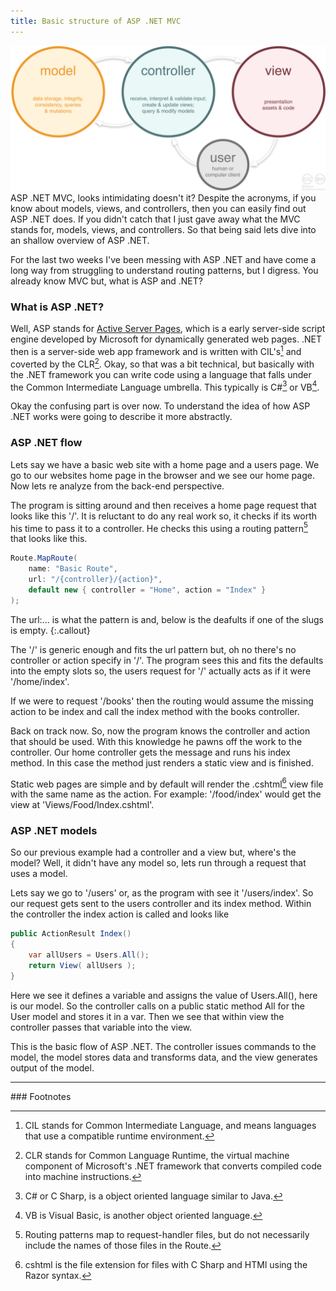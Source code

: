 ```yaml
---
title: Basic structure of ASP .NET MVC
---
```

<img src="/assets/images/mvc_role_diagram.png">
ASP .NET MVC, looks intimidating doesn't it? Despite the acronyms, if you know about models, views, and controllers, then you can easily find out ASP .NET does. If you didn't catch that I just gave away what the MVC stands for, models, views, and controllers. So that being said lets dive into an shallow overview of ASP .NET.

For the last two weeks I've been messing with ASP .NET and have come a long way from struggling to understand routing patterns, but I digress. You already know MVC but, what is ASP and .NET?

### What is ASP .NET?

Well, ASP stands for [Active Server Pages](https://en.wikipedia.org/wiki/Active_Server_Pages), which is a early server-side script engine developed by Microsoft for dynamically generated web pages. .NET then is a server-side web app framework and is written with CIL's[^1] and coverted by the CLR[^2]. Okay, so that was a bit technical, but basically with the .NET framework you can write code using a language that falls under the Common Intermediate Language umbrella. This typically is C#[^3] or VB[^4].

Okay the confusing part is over now. To understand the idea of how ASP .NET works were going to describe it more abstractly.

### ASP .NET flow

Lets say we have a basic web site with a home page and a users page. We go to our websites home page in the browser and we see our home page. Now lets re analyze from the back-end perspective.

The program is  sitting around and then receives a home page request that looks like this '/'. It is reluctant to do any real work so, it checks if its worth his time to pass it to a controller. He checks this using a routing pattern[^5] that looks like this.

```csharp
Route.MapRoute(
	name: "Basic Route",
	url: "/{controller}/{action}",
	default new { controller = "Home", action = "Index" }
);
```

The url:... is what the pattern is and, below is the deafults if one of the slugs is empty.
{:.callout}

The '/' is generic enough and fits the url pattern but, oh no there's no controller or action specify in '/'. The program sees this and fits the defaults into the empty slots so, the users request for '/' actually acts as if it were '/home/index'. 

If we were to request '/books' then the routing would assume the missing action to be index and call the index method with the books controller.

Back on track now. So, now the program knows the controller and action that should be used. With this knowledge he pawns off the work to the controller. Our home controller gets the message and runs his index method. In this case the method just renders a static view and is finished.

Static web pages are simple and by default will render the .cshtml[^6] view file with the same name as the action. For example: '/food/index' would get the view at 'Views/Food/Index.cshtml'.

### ASP .NET models

So our previous example had a controller and a view but, where's the model? Well, it didn't have any model so, lets run through a request that uses a model.

Lets say we go to '/users' or, as the program with see it '/users/index'. So our request gets sent to the users controller and its index method. Within the controller the index action is called and looks like

```csharp
public ActionResult Index()
{
	var allUsers = Users.All();
	return View( allUsers );
}
```

Here we see it defines a variable and assigns the value of Users.All(), here is our model. So the controller calls on a public static method All for the User model and stores it in a var. Then we see that within view the controller passes that variable into the view.

This is the basic flow of ASP .NET. The controller issues commands to the model, the model stores data and transforms data, and the view generates output of the model.

<hr>
### Footnotes

[^1]: CIL stands for Common Intermediate Language, and means languages that use a compatible runtime environment.
[^2]: CLR stands for Common Language Runtime, the virtual machine component of Microsoft's .NET framework that converts compiled code into machine instructions.
[^3]: C# or C Sharp, is a object oriented language similar to Java.
[^4]: VB is Visual Basic, is another object oriented language.
[^5]: Routing patterns map to request-handler files, but do not necessarily include the names of those files in the Route.
[^6]: cshtml is the file extension for files with C Sharp and HTMl using the Razor syntax. 